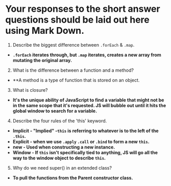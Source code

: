 # Your responses to the short answer questions should be laid out here using Mark Down.

1. Describe the biggest difference between `.forEach` & `.map`.
- **`.forEach` iterates through, but `.map` iterates, creates a new array from mutating the original array.**

2. What is the difference between a function and a method?
- **A method is a type of function that is stored on an object.

3. What is closure?
- **It's the unique ability of JavaScript to find a variable that might not be in the same scope that it's requested. JS will bubble out until it hits the global window to search for a variable.**

4. Describe the four rules of the 'this' keyword.
- **Implicit - "Implied" -`this` is referring to whatever is to the left of the `.this`.**
- **Explicit - when we use `.apply` `.call` or `.bind` to form a new `this`.**
- **new - Used when constructing a new instance.**
- **Window - If `this` isn't specifically tied to anything, JS will go all the way to the window object to describe `this`.**

5. Why do we need super() in an extended class?
- **To pull the functions from the Parent constructor class.**
